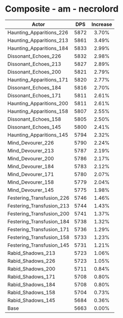 # Composite - am - necrolord
| Actor | DPS | Increase |
|---|:---:|:---:|
|Haunting_Apparitions_226|5872|3.70%|
|Haunting_Apparitions_213|5861|3.49%|
|Haunting_Apparitions_184|5833|2.99%|
|Dissonant_Echoes_226|5832|2.98%|
|Dissonant_Echoes_213|5827|2.89%|
|Dissonant_Echoes_200|5821|2.79%|
|Haunting_Apparitions_171|5820|2.77%|
|Dissonant_Echoes_184|5816|2.70%|
|Dissonant_Echoes_171|5811|2.61%|
|Haunting_Apparitions_200|5811|2.61%|
|Haunting_Apparitions_158|5807|2.55%|
|Dissonant_Echoes_158|5805|2.50%|
|Dissonant_Echoes_145|5800|2.41%|
|Haunting_Apparitions_145|5794|2.32%|
|Mind_Devourer_226|5790|2.24%|
|Mind_Devourer_213|5787|2.19%|
|Mind_Devourer_200|5786|2.17%|
|Mind_Devourer_184|5783|2.12%|
|Mind_Devourer_171|5780|2.07%|
|Mind_Devourer_158|5779|2.04%|
|Mind_Devourer_145|5775|1.98%|
|Festering_Transfusion_226|5746|1.46%|
|Festering_Transfusion_213|5744|1.43%|
|Festering_Transfusion_200|5741|1.37%|
|Festering_Transfusion_184|5738|1.32%|
|Festering_Transfusion_171|5736|1.29%|
|Festering_Transfusion_158|5733|1.23%|
|Festering_Transfusion_145|5731|1.21%|
|Rabid_Shadows_213|5723|1.06%|
|Rabid_Shadows_226|5723|1.05%|
|Rabid_Shadows_200|5711|0.84%|
|Rabid_Shadows_171|5708|0.80%|
|Rabid_Shadows_184|5708|0.80%|
|Rabid_Shadows_158|5704|0.73%|
|Rabid_Shadows_145|5684|0.36%|
|Base|5663|0.00%|
